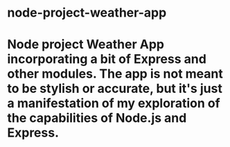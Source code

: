 # node-project-weather-app

# Node project Weather App incorporating a bit of Express and other modules. The app is not meant to be stylish or accurate, but it's just a manifestation of my exploration of the capabilities of Node.js and Express.
